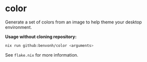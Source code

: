 # color

Generate a set of colors from an image to help theme your desktop environment.

**Usage without cloning repository:**
```sh
nix run github:benvonh/color <arguments>
```

See `flake.nix` for more information.
